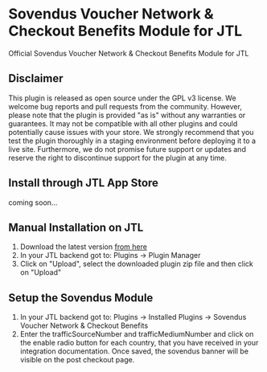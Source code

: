 # Sovendus Voucher Network & Checkout Benefits Module for JTL
Official Sovendus Voucher Network & Checkout Benefits Module for JTL

## Disclaimer

This plugin is released as open source under the GPL v3 license. We welcome bug reports and pull requests from the community. However, please note that the plugin is provided "as is" without any warranties or guarantees. It may not be compatible with all other plugins and could potentially cause issues with your store. We strongly recommend that you test the plugin thoroughly in a staging environment before deploying it to a live site. Furthermore, we do not promise future support or updates and reserve the right to discontinue support for the plugin at any time.

## Install through JTL App Store
coming soon...

## Manual Installation on JTL

1. Download the latest version [from here](https://raw.githubusercontent.com/Sovendus-GmbH/Sovendus-JTL-Voucher-Network-and-Checkout-Benefits-Plugin/main/releases/JTL-sovendus-banner-latest.zip)
2. In your JTL backend got to: Plugins -> Plugin Manager
3. Click on "Upload", select the downloaded plugin zip file and then click on "Upload"


## Setup the Sovendus Module

1. In your JTL backend got to: Plugins -> Installed Plugins -> Sovendus Voucher Network & Checkout Benefits
2. Enter the trafficSourceNumber and trafficMediumNumber and click on the enable radio button for each country, that you have received in your integration documentation.
  Once saved, the sovendus banner will be visible on the post checkout page.
